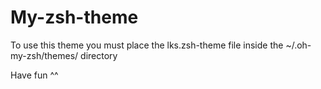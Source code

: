 # My-zsh-theme

To use this theme you must place the lks.zsh-theme file inside the ~/.oh-my-zsh/themes/ directory

Have fun ^^